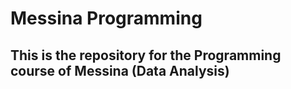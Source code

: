 # Messina Programming
## This is the repository for the Programming course of Messina (Data Analysis)
